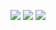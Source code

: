 <p align="center">
  <a href="https://soupbowl.io"><img src="https://img.shields.io/badge/has-website-138E96?style=for-the-badge&logo=html5&logoColor=white"/></a>
  <a href="https://mstdn.social/@soupbowl"><img src="https://img.shields.io/badge/has-mastodon-6364FF?style=for-the-badge&logo=mastodon&logoColor=white"/></a>
  <a href="https://discord.com/users/555374749019013141"><img src="https://img.shields.io/badge/has-discord-6364FF?style=for-the-badge&logo=discord&logoColor=white"/></a>
</p>
